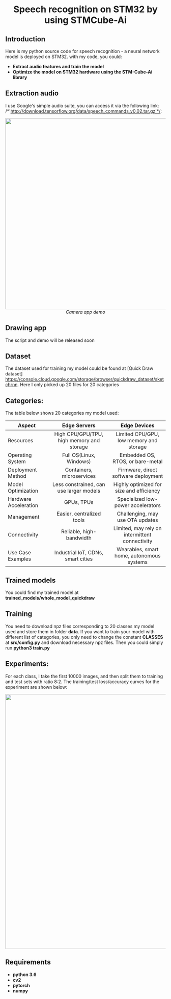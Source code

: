 <p align="center">
 <h1 align="center">Speech recognition on STM32 by using STMCube-Ai</h1>
</p>

## Introduction

Here is my python source code for speech recognition - a neural network model is deployed on STM32. with my code, you could: 
* **Extract audio features and train the model**
* **Optimize the model on STM32 hardware using the STM-Cube-Ai library**

## Extraction audio
I use Google's simple audio suite, you can access it via the following link: /*'http://download.tensorflow.org/data/speech_commands_v0.02.tar.gz'*/:
<p align="center">
  <img src="demo/quickdraw.gif" width=600><br/>
  <i>Camera app demo</i>
</p>

## Drawing app
The script and demo will be released soon

## Dataset
The dataset used for training my model could be found at [Quick Draw dataset] https://console.cloud.google.com/storage/browser/quickdraw_dataset/sketchrnn. Here I only picked up 20 files for 20 categories

## Categories:
The table below shows 20 categories my model used:

|    Aspect                |    Edge Servers                              |      Edge Devices                              |
|--------------------------|:--------------------------------------------:|:----------------------------------------------:|
|   Resources              |   High CPU/GPU/TPU, high memory and storage  |   Limited CPU/GPU, low memory and storage      |   
|   Operating System       |    Full OS(Linux, Windows)                   |   Embedded OS, RTOS, or bare-metal             | 
|   Deployment Method      |  Containers, microservices                   |  Firmware, direct software deployment          |  
|   Model Optimization     |   Less constrained, can use larger models    | Highly optimized for size and efficiency       |  
|   Hardware Acceleration  |   GPUs, TPUs                                 | Specialized low-power accelerators             |  
|   Management             |   Easier, centralized tools                  | Challenging, may use OTA updates               |  
|   Connectivity           |   Reliable, high-bandwidth                   | Limited, may rely on intermittent connectivity |  
|   Use Case Examples      |   Industrial IoT, CDNs, smart cities         | Wearables, smart home, autonomous systems      |  

## Trained models

You could find my trained model at **trained_models/whole_model_quickdraw**

## Training

You need to download npz files corresponding to 20 classes my model used and store them in folder **data**. If you want to train your model with different list of categories, you only need to change the constant **CLASSES** at **src/config.py** and download necessary npz files. Then you could simply run **python3 train.py**

## Experiments:

For each class, I take the first 10000 images, and then split them to training and test sets with ratio 8:2. The training/test loss/accuracy curves for the experiment are shown below:

<img src="demo/loss_accuracy_curves.png" width="800"> 

## Requirements

* **python 3.6**
* **cv2**
* **pytorch** 
* **numpy**
